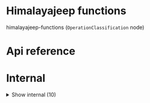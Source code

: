 # Himalayajeep functions

himalayajeep-functions (`OperationClassification` node)



# Api reference

# Internal

<details><summary>Show internal (10)</summary>
    
  # driverLogin()

login form for the driver to login


| Input      |    |    |
| ---------- | -- | -- |
| emailOrPhone | string |  |,| password | string |  |
| **Output** |    |    |



## driverSignup()

Driver signup


| Input      |    |    |
| ---------- | -- | -- |
| driverInfo | `SignupJeepType` |  |
| **Output** |    |    |



## getMyJeep()

| Input      |    |    |
| ---------- | -- | -- |
| loginToken | string |  |
| **Output** |    |    |



## getPublicJeeps()

| Input      |    |    |
| ---------- | -- | -- |
| - | | |
| **Output** |    |    |



## updateMyProfile()

| Input      |    |    |
| ---------- | -- | -- |
| loginToken | string |  |,| myJeep | { citizenshipImage?: `BackendAsset`, <br />driverLicenseImage?: `BackendAsset`, <br />amountSeatsLeft: number, <br />amountLuggageUnitsLeft: number, <br />note: string, <br />locationsCalculated?: `LocationType`[], <br />name: string, <br />email?: string, <br />phone?: string, <br /> } |  |
| **Output** |    |    |



## 📄 driverLogin (exported const)

login form for the driver to login


## 📄 driverSignup (exported const)

Driver signup


## 📄 getMyJeep (exported const)

## 📄 getPublicJeeps (exported const)

## 📄 updateMyProfile (exported const)

  </details>

